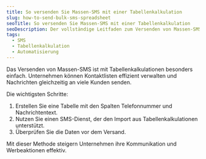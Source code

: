 ```yaml
---
title: So versenden Sie Massen-SMS mit einer Tabellenkalkulation
slug: how-to-send-bulk-sms-spreadsheet
seoTitle: So versenden Sie Massen-SMS mit einer Tabellenkalkulation
seoDescription: Der vollständige Leitfaden zum Versenden von Massen-SMS mit einer Tabellenkalkulation – eine effiziente Lösung für moderne Unternehmen.
tags:
  - SMS
  - Tabellenkalkulation
  - Automatisierung
---
```


Das Versenden von Massen-SMS ist mit Tabellenkalkulationen besonders einfach. Unternehmen können Kontaktlisten effizient verwalten und Nachrichten gleichzeitig an viele Kunden senden.

Die wichtigsten Schritte:
1. Erstellen Sie eine Tabelle mit den Spalten Telefonnummer und Nachrichtentext.
2. Nutzen Sie einen SMS-Dienst, der den Import aus Tabellenkalkulationen unterstützt.
3. Überprüfen Sie die Daten vor dem Versand.

Mit dieser Methode steigern Unternehmen ihre Kommunikation und Werbeaktionen effektiv.
